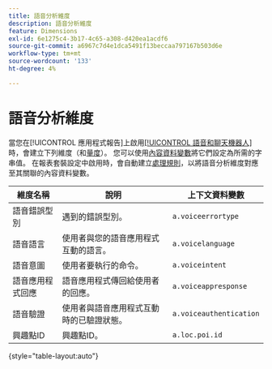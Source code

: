 ```yaml
---
title: 語音分析維度
description: 語音分析維度
feature: Dimensions
exl-id: 6e1275c4-3b17-4c65-a308-d420ea1acdf6
source-git-commit: a6967c7d4e1dca5491f13beccaa797167b503d6e
workflow-type: tm+mt
source-wordcount: '133'
ht-degree: 4%

---
```


# 語音分析維度

當您在[!UICONTROL 應用程式報告]上啟用[[!UICONTROL 語音和聊天機器人]](/help/admin/tools/manage-rs/edit-settings/app-reporting.md)時，會建立下列維度（和[量度](../metrics/voice-metrics.md)）。 您可以使用[內容資料變數](/help/implement/vars/page-vars/contextdata.md)將它們設定為所需的字串值。 在報表套裝設定中啟用時，會自動建立[處理規則](/help/admin/tools/manage-rs/edit-settings/general/processing-rules/pr-overview.md)，以將語音分析維度對應至其關聯的內容資料變數。

| 維度名稱 | 說明 | 上下文資料變數 |
| --- | --- | --- |
| 語音錯誤型別 | 遇到的錯誤型別。 | `a.voiceerrortype` |
| 語音語言 | 使用者與您的語音應用程式互動的語言。 | `a.voicelanguage` |
| 語音意圖 | 使用者要執行的命令。 | `a.voiceintent` |
| 語音應用程式回應 | 語音應用程式傳回給使用者的回應。 | `a.voiceappresponse` |
| 語音驗證 | 使用者與語音應用程式互動時的已驗證狀態。 | `a.voiceauthentication` |
| 興趣點ID | 興趣點ID。 | `a.loc.poi.id` |

{style="table-layout:auto"}
